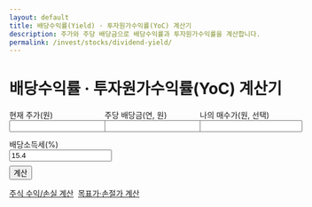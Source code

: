 ```yaml
---
layout: default
title: 배당수익률(Yield) · 투자원가수익률(YoC) 계산기
description: 주가와 주당 배당금으로 배당수익률과 투자원가수익률을 계산합니다.
permalink: /invest/stocks/dividend-yield/
---
```


# 배당수익률 · 투자원가수익률(YoC) 계산기

<form id="div" onsubmit="event.preventDefault();divCalc();">
  <div style="display:grid;grid-template-columns:repeat(3,minmax(0,1fr));gap:12px">
    <label>현재 주가(원) <input type="number" id="price" required></label>
    <label>주당 배당금(연, 원) <input type="number" id="dps" required></label>
    <label>나의 매수가(원, 선택) <input type="number" id="mycost"></label>
    <label>배당소득세(%) <input type="number" id="tax" step="0.1" value="15.4"></label>
  </div>
  <button class="btn" style="margin-top:8px">계산</button>
</form>

<div id="div-out" class="result-box"></div>

<div class="btn-row" style="display:flex;gap:8px;flex-wrap:wrap;margin-top:14px">
  <a class="btn" href="/invest/stocks/pnl/">주식 수익/손실 계산</a>
  <a class="btn ghost" href="/invest/stocks/targets/">목표가·손절가 계산</a>
</div>

<script>
const f4 = n => (Math.round(n)).toLocaleString('ko-KR');
function divCalc(){
  const price=Number(document.getElementById('price').value)||0;
  const dps  =Number(document.getElementById('dps').value)||0;
  const my   =Number(document.getElementById('mycost').value)||0;
  const tax  =(Number(document.getElementById('tax').value)||0)/100;
  if (!(price>0 && dps>=0)){ alert('값을 확인하세요.'); return; }
  const gross = (dps/price)*100;
  const net   = (dps*(1-tax)/price)*100;
  const yoc   = my>0 ? (dps/my)*100 : null;
  const yocn  = my>0 ? (dps*(1-tax)/my)*100 : null;
  document.getElementById('div-out').classList.add('show');
  document.getElementById('div-out').innerHTML = `
    <div class="card p-3"><div class="title">결과</div>
      <ul>
        <li>배당수익률(세전): ${gross.toFixed(2)} %</li>
        <li>배당수익률(세후): ${net.toFixed(2)} %</li>
        ${my>0?`<li>투자원가수익률 YoC(세전): ${yoc.toFixed(2)} % / (세후): ${yocn.toFixed(2)} %</li>`:''}
      </ul>
    </div>`;
}
</script>

<script type="application/ld+json">
{
  "@context":"https://schema.org","@type":"BreadcrumbList",
  "itemListElement":[
    {"@type":"ListItem","position":1,"name":"투자 계산기 모음","item":"https://calculator.khaistory.com/invest/"},
    {"@type":"ListItem","position":2,"name":"배당수익률·YoC 계산기","item":"https://calculator.khaistory.com/invest/stocks/dividend-yield/"}
  ]
}
</script>
<script type="application/ld+json">
{
  "@context":"https://schema.org","@type":"FAQPage",
  "mainEntity":[
    {"@type":"Question","name":"YoC는 무엇인가요?","acceptedAnswer":{"@type":"Answer","text":"투자원가수익률(Yield on Cost)로, 현재 배당금을 과거 나의 매수가로 나눈 비율입니다."}},
    {"@type":"Question","name":"세후 배당수익률은 어떻게 계산하나요?","acceptedAnswer":{"@type":"Answer","text":"배당소득세율(%)을 입력하면 DPS×(1-세율)을 사용하여 세후 수익률을 계산합니다."}}
  ]
}
</script>

